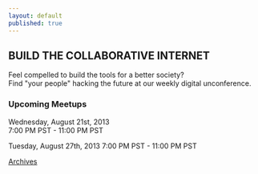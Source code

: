 ```yaml
---
layout: default
published: true
---
```


## BUILD THE COLLABORATIVE INTERNET
Feel compelled to build the tools for a better society?  
Find "your people" hacking the future at our weekly digital unconference.

### Upcoming Meetups
Wednesday, August 21st, 2013  
7:00 PM PST - 11:00 PM PST  

Tuesday, August 27th, 2013
7:00 PM PST - 11:00 PM PST

[Archives](http://collaborativeinter.net/archives.html)
